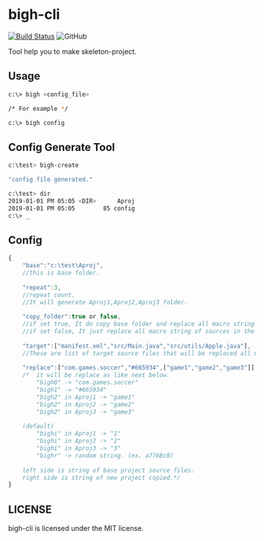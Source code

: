# bigh-cli

[![Build Status](https://travis-ci.org/nar789/bigh.svg?branch=master)](https://travis-ci.org/nar789/bigh) ![GitHub](https://img.shields.io/github/license/nar789/bigh.svg?style=popout)

Tool help you to make skeleton-project.

## Usage
```bash
c:\> bigh <config_file>

/* For example */

c:\> bigh config
```
## Config Generate Tool
```bash
c:\test> bigh-create

"config file generated."

c:\test> dir
2019-01-01 PM 05:05 <DIR>      Aproj
2019-01-01 PM 05:05        85 config
c:\> _
```
## Config
```javascript
{
	"base":"c:\test\Aproj",
	//this is base folder.
	
	"repeat":3,
	//repeat count. 
	//It will generate Aproj1,Aproj2,Aproj3 folder.
	
	"copy_folder":true or false,
	//if set true, It do copy base folder and replace all macro string of sources in the folder. 
	//if set false, It just replace all macro string of sources in the folder already copied.
	
	"target":["manifest.xml","src/Main.java","src/utils/Apple.java"],
	//These are list of target source files that will be replaced all macro string.
	
	"replace":["com.games.soccer","#665934",["game1","game2","game3"]]
	/*	it will be replace as like next below.
		"bigh0" -> "com.games.soccer"
		"bigh1" -> "#665934"
		"bigh2" in Aproj1 -> "game1"
		"bigh2" in Aproj2 -> "game2"
		"bigh2" in Aproj3 -> "game3"
	
	(default)
		"bighi" in Aproj1 -> "1"
		"bighi" in Aproj2 -> "2"
		"bighi" in Aproj3 -> "3"
		"bighr" -> random string. (ex. a776Bc8)
	
	left side is string of base project source files.
	right side is string of new project copied.*/
}
```
## LICENSE
bigh-cli is licensed under the MIT license.